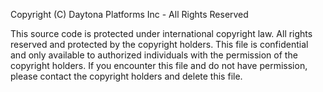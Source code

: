 
Copyright (C) Daytona Platforms Inc - All Rights Reserved
 
This source code is protected under international copyright law.  All rights reserved and protected by the copyright holders.
This file is confidential and only available to authorized individuals with the permission of the copyright holders.  If you encounter this file and do not have permission, please contact the copyright holders and delete this file.
 
